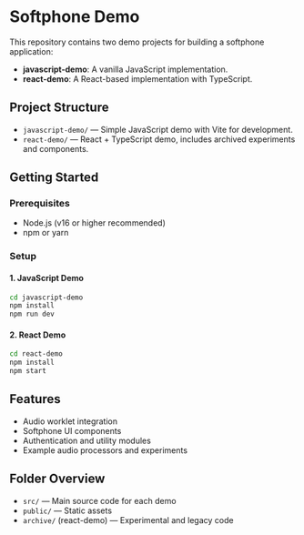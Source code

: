 # Softphone Demo

This repository contains two demo projects for building a softphone application:

- **javascript-demo**: A vanilla JavaScript implementation.
- **react-demo**: A React-based implementation with TypeScript.

## Project Structure

- `javascript-demo/` — Simple JavaScript demo with Vite for development.
- `react-demo/` — React + TypeScript demo, includes archived experiments and components.

## Getting Started

### Prerequisites
- Node.js (v16 or higher recommended)
- npm or yarn

### Setup

#### 1. JavaScript Demo
```bash
cd javascript-demo
npm install
npm run dev
```

#### 2. React Demo
```bash
cd react-demo
npm install
npm start
```

## Features
- Audio worklet integration
- Softphone UI components
- Authentication and utility modules
- Example audio processors and experiments

## Folder Overview
- `src/` — Main source code for each demo
- `public/` — Static assets
- `archive/` (react-demo) — Experimental and legacy code

